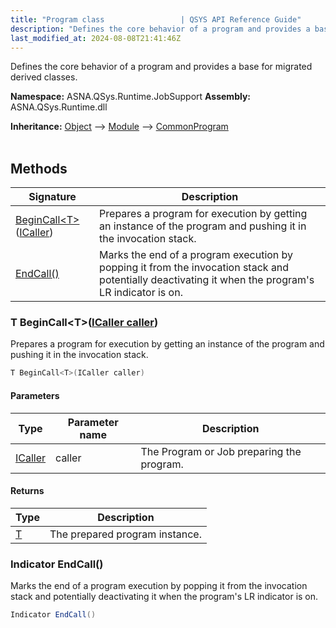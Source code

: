 ```yaml
---
title: "Program class                 | QSYS API Reference Guide"
description: "Defines the core behavior of a program and provides a base for migrated derived classes. "
last_modified_at: 2024-08-08T21:41:46Z
---
```


Defines the core behavior of a program and provides a base for migrated derived classes.

**Namespace:** ASNA.QSys.Runtime.JobSupport
**Assembly:** ASNA.QSys.Runtime.dll

**Inheritance:** [Object](https://docs.microsoft.com/en-us/dotnet/api/system.object) --> [Module](/reference/runtime/qsys-runtime-job-support/module.html) --> [CommonProgram](/reference/runtime/qsys-runtime-job-support/common-program.html)
<br>
<br>

## Methods

| Signature | Description |
| --- | --- |
| [BeginCall\<T\>](#t-begincall-t-icaller-caller)([ICaller](/reference/runtime/qsys-runtime/i-caller.html)) | Prepares a program for execution by getting an instance of the program and pushing it in the invocation stack.
| [EndCall()](#indicator-endcall) | Marks the end of a program execution by popping it from the invocation stack and potentially deactivating it when the program's LR indicator is on.

### T BeginCall\<T\>([ICaller caller](/reference/runtime/qsys-runtime/i-caller.html))

Prepares a program for execution by getting an instance of the program and pushing it in the invocation stack.

```cs
T BeginCall<T>(ICaller caller)
```

#### Parameters

| Type | Parameter name | Description
| --- | --- | ---
| [ICaller](/reference/runtime/qsys-runtime/i-caller.html) | caller | The Program or Job preparing the program.

#### Returns

| Type | Description
| --- | ---
| [T](https://learn.microsoft.com/en-us/dotnet/api/system.type?view=net-8.0) | The prepared program instance.

### Indicator EndCall()

Marks the end of a program execution by popping it from the invocation stack and potentially deactivating it when the program's LR indicator is on.

```cs
Indicator EndCall()
```
